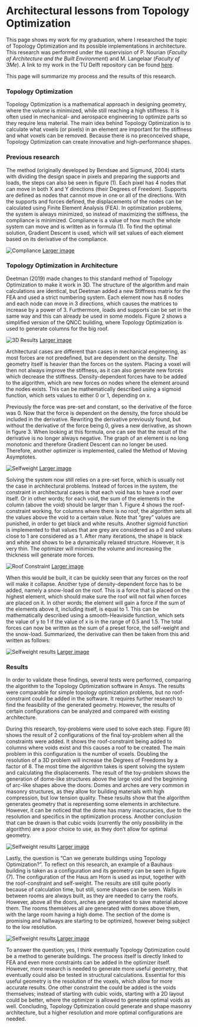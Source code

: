 # Architectural lessons from Topology Optimization

This page shows my work for my graduation, where I researched the topic of Topology Optimization and its possible implementations in architecture. This research was performed under the supervision of P. Nourian (_Faculty of Architecture and the Built Environment_) and M. Langelaar (_Faculty of 3Me_). A link to my work in the TU Delft repository can be found [here](http://resolver.tudelft.nl/uuid:5dc60528-701c-496c-90a2-a804d7a7aada).

This page will summarize my process and the results of this research. 

### Topology Optimization

Topology Optimization is a mathematical approach in designing geometry, where the volume is minimized, while still reaching a high stiffness. It is often used in mechanical- and aerospace engineering to optimize parts so they require less material. The main idea behind Topology Optimization is to calculate what voxels (or pixels) in an element are important for the stiffness and what voxels can be removed. Because there is no preconceived shape, Topology Optimization can create innovative and high-performance shapes.

### Previous research

The method (originally developed by Bendsøe and Sigmund, 2004) starts with dividing the design space in pixels and preparing the supports and loads, the steps can also be seen in figure (1). Each pixel has 4 nodes that can move in both X and Y directions (their Degrees of Freedom). Supports are defined as nodes that cannot move in one or all of the directions. With the supports and forces defined, the displacements of the nodes can be calculated using Finite Element Analysis (FEA). In optimization problems, the system is always minimized, so instead of maximizing the stiffness, the compliance is minimized. Compliance is a value of how much the whole system can move and is written as in formula (1). To find the optimal solution, Gradient Descent is used, which will set values of each element based on its derivative of the compliance. 

![Compliance](https://github.com/RickvanDijk1/PortFolio/blob/gh-pages/assets/img/Graduation_1.png?raw=true "Compliance")
[Larger image](https://github.com/RickvanDijk1/PortFolio/blob/gh-pages/assets/img/Graduation_1.png)

### Topology Optimization in Architecture

Deetman (2019) made changes to this standard method of Topology Optimization to make it work in 3D. The structure of the algorithm and main calculations are identical, but Deetman added a new Stiffness matrix for the FEA and used a strict numbering system. Each element now has 8 nodes and each node can move in 3 directions, which causes the matrices to increase by a power of 3. Furthermore, loads and supports can be set in the same way and this can already be used in some models. Figure 2 shows a simplified version of the QNCC building, where Topology Optimization is used to generate columns for the big roof.

![3D Results](https://github.com/RickvanDijk1/PortFolio/blob/gh-pages/assets/img/Graduation_2.png?raw=true "3D results")
[Larger image](https://github.com/RickvanDijk1/PortFolio/blob/gh-pages/assets/img/Graduation_2.png)

Architectural cases are different than cases in mechanical engineering, as most forces are not predefined, but are dependent on the density. The geometry itself is heavier than the forces on the system. Placing a voxel will then not always improve the stiffness, as it can also generate new forces which decrease the stiffness. Density-dependent forces have to be added to the algorithm, which are new forces on nodes where the element around the nodes exists. This can be mathematically described using a sigmoid function, which sets values to either 0 or 1, depending on x. 

Previously the force was pre-set and constant, so the derivative of the force was 0. Now that the force is dependent on the density, the force should be included in the derivative. Rewriting the derivative previously found, but without the derivative of the force being 0, gives a new derivative, as shown in figure 3. When looking at this formula, one can see that the result of the derivative is no longer always negative. The graph of an element is no long monotonic and therefore Gradient Descent can no longer be used. Therefore, another optimizer is implemented, called the Method of Moving Asymptotes. 

![Selfweight](https://github.com/RickvanDijk1/PortFolio/blob/gh-pages/assets/img/Graduation_Self.png?raw=true "Selfweight")
[Larger image](https://github.com/RickvanDijk1/PortFolio/blob/gh-pages/assets/img/Graduation_Self.png)

Solving the system now still relies on a pre-set force, which is usually not the case in architectural problems. Instead of forces in the system, the constraint in architectural cases is that each void has to have a roof over itself. Or in other words; for each void, the sum of the elements in the column (above the void) should be larger than 1. Figure 4 shows the roof-constraint working, for columns where there is no roof, the algorithm sets all the values above the void to a certain value. Note that “grey” values are punished, in order to get black and white results. Another sigmoid function is implemented to that values that are grey are considered as a 0 and values close to 1 are considered as a 1. After many iterations, the shape is black and white and shows to be a dynamically relaxed structure. However, it is very thin. The optimizer will minimize the volume and increasing the thickness will generate more forces.

![Roof Constraint](https://github.com/RickvanDijk1/PortFolio/blob/gh-pages/assets/img/Graduation_Roof.png?raw=true "Project examples")
[Larger image](https://github.com/RickvanDijk1/PortFolio/blob/gh-pages/assets/img/Graduation_Roof.png)

When this would be built, it can be quickly seen that any forces on the roof will make it collapse. Another type of density-dependent force has to be added, namely a snow-load on the roof. This is a force that is placed on the highest element, which should make sure the roof will not fail when forces are placed on it. In other words; the element will gain a force if the sum of the elements above it, including itself, is equal to 1.  This can be mathematically described using a smooth-Heaviside function, which sets the value of y to 1 if the value of x is in the range of 0.5 and 1.5. 
The total forces can now be written as the sum of a preset force, the self-weight and the snow-load.  Summarized, the derivative can then be taken from this and written as follows:

![Selfweight results](https://github.com/RickvanDijk1/PortFolio/blob/gh-pages/assets/img/Graduation_Total.png?raw=true "Project examples")
[Larger image](https://github.com/RickvanDijk1/PortFolio/blob/gh-pages/assets/img/Graduation_Total.png.png)

### Results

In order to validate these findings, several tests were performed, comparing the algorithm to the Topology Optimization software in Ansys. The results were comparable for simple topology optimization problems, but no roof-constraint could be added in the software. It requires further research to find the feasibility of the generated geometry. However, the results of certain configurations can be analyzed and compared with existing architecture. 

During this research, toy-problems were used to solve each step. Figure (6) shows the result of 2 configurations of the final toy-problem when all the constraints were added. It shows the roof-constraint being added to columns where voids exist and this causes a roof to be created. The main problem in this configuration is the number of voxels. Doubling the resolution of a 3D problem will increase the Degrees of Freedoms by a factor of 8. The most time the algorithm takes is spent solving the system and calculating the displacements. The result of the toy-problem shows the generation of dome-like structures above the large void and the beginning of arc-like shapes above the doors. Domes and arches are very common in masonry structures, as they allow for building materials with high compression, but low tension quality. These results show that the algorithm generates geometry that is representing some elements in architecture. However, it can be noticed that the dome has many inaccuracies, due to the resolution and specifics in the optimization process. Another conclusion that can be drawn is that cubic voids (currently the only possibility in the algorithm) are a poor choice to use, as they don’t allow for optimal geometry.


![Selfweight results](https://github.com/RickvanDijk1/PortFolio/blob/gh-pages/assets/img/Graduation_3.png?raw=true "Project examples")
[Larger image](https://github.com/RickvanDijk1/PortFolio/blob/gh-pages/assets/img/Graduation_3.png.png)

Lastly, the question is “Can we generate buildings using Topology Optimization?”. To reflect on this research, an example of a Bauhaus building is taken as a configuration and its geometry can be seen in figure (7). The configuration of the Haus am Horn is used as input, together with the roof-constraint and self-weight. The results are still quite poorly because of calculation time, but still, some shapes can be seen. Walls in between rooms are always built, as they are needed to carry the roofs. However, above all the doors, arches are generated to save material above them. The rooms themselves all are generated with domes above them, with the large room having a high dome. The section of the dome is promising and hallways are starting to be optimized, however being subject to the low resolution.

![Selfweight results](https://github.com/RickvanDijk1/PortFolio/blob/gh-pages/assets/img/Graduation_4.png?raw=true "Project examples")
[Larger image](https://github.com/RickvanDijk1/PortFolio/blob/gh-pages/assets/img/Graduation_4.png.png)

To answer the question; yes, I think eventually Topology Optimization could be a method to generate buildings. The process itself is directly linked to FEA and even more constraints can be added in the optimizer itself. However, more research is needed to generate more useful geometry, that eventually could also be tested in structural calculations. Essential for this useful geometry is the resolution of the voxels, which allow for more accurate results. One other constraint the could be added is the voids themselves; instead of starting with cubic voids, starting with a 2D layout could be better, where the optimizer is allowed to generate optimal voids as well. Concluding, Topology Optimization could generate and shape masonry architecture, but a higher resolution and more optimal configurations are needed.

